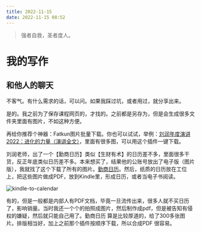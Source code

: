 ```yaml
---
title: 2022-11-15
date: 2022-11-15 08:52
---
```


> 强者自救，圣者度人。


# 我的写作

## 和他人的聊天

不客气。有什么需求的话，可以问。如果我踩过坑，或者用过，就分享出来。


是的。我之前为了保存课程网页的，才找的。之前都是另存为，但是会生成很多文件夹里面有图片，不如这种方便。

再给你推荐个神器：Fatkun图片批量下载。你也可以试试，举例：[刘润年度演讲2022：进化的力量（演讲全文）](https://mp.weixin.qq.com/s/DUJRAMLU8COBQHySYYflOQ)，里面有很多图，可以用这个插件一键下载。

刘润老师，出了一个【勤商日历】类似【生财有术】的日历差不多，里面很多干货，反正年底类似日历差不多。本来想买了，结果他的公账号放出了电子版（图片版），我就找了这个下载了所有的图片。[勤商日历](https://mp.weixin.qq.com/s/EfbvQhorcQqb47nvqTJUJA)。然后，纸质的日历放在工位上，把这些图片做成PDF，放到Kindle里，形成日历，或者当电子书阅读。

![kindle-to-calendar](http://images.iotop.work/uPic/20221115-kindle-to-calendar.png)

有的，但是一般都是内部人有PDF文档，毕竟一旦流传出来，很多人就不买日历了，影响销量。当时我还一个个的拍照成图片，然后制作成pdf，但是被告知有侵权的嫌疑，然后就只能自己用了。勤商日历 算是比较厚道的，给了300多张图片。排版相当好，加上之前那个插件按顺序下载，所以合成PDF 很容易。